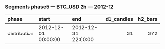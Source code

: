 ### Segments phase5 — BTC_USD 2h — 2012-12

| phase        | start               | end                 |   d1_candles |   h2_bars |
|:-------------|:--------------------|:--------------------|-------------:|----------:|
| distribution | 2012-12-01 00:00:00 | 2012-12-31 22:00:00 |           31 |       372 |